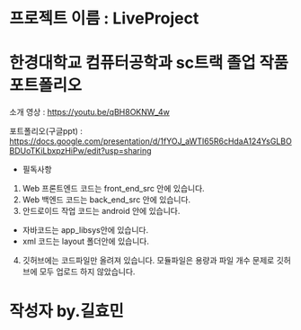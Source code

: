 # 프로젝트 이름 : LiveProject
# 한경대학교 컴퓨터공학과 sc트랙 졸업 작품 포트폴리오

소개 영상 : https://youtu.be/qBH8OKNW_4w

포트폴리오(구글ppt) : https://docs.google.com/presentation/d/1fYOJ_aWTI65R6cHdaA124YsGLBOBDUoTKiLbxpzHiPw/edit?usp=sharing

- 필독사항
1. Web 프론트엔드 코드는 front_end_src 안에 있습니다.
2. Web 백엔드 코드는 back_end_src 안에 있습니다.
3. 안드로이드 작업 코드는 android 안에 있습니다. 
  - 자바코드는 app_libsys안에 있습니다.
  - xml 코드는 layout 폴더안에 있습니다.
4. 깃허브에는 코드파일만 올려져 있습니다. 모듈파일은 용량과 파일 개수 문제로 깃허브에 모두 업로드 하지 않았습니다.

# 작성자 by.길효민

